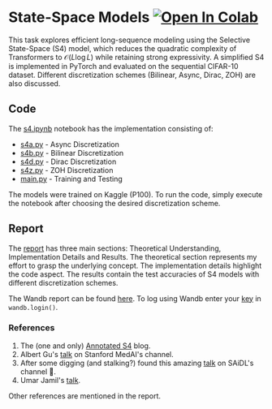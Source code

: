 # State-Space Models <a target="_blank" href="https://colab.research.google.com/drive/19cpCNgpnvuZ115h--YjW3AzpIR_zUnNe?usp=sharing"> <img src="https://colab.research.google.com/assets/colab-badge.svg" alt="Open In Colab"/> </a>

This task explores efficient long-sequence modeling using the Selective State-Space (S4) model, which reduces the quadratic complexity of Transformers to $\mathcal{O}(L\log L)$ while retaining strong expressivity. A simplified S4 is implemented in PyTorch and evaluated on the sequential CIFAR-10 dataset. Different discretization schemes (Bilinear, Async, Dirac, ZOH) are also discussed.

## Code
The [s4.ipynb](https://github.com/souhhmm/SAiDL-Spring-Assignment-2025/blob/main/ssm/s4.ipynb) notebook has the implementation consisting of:
- [s4a.py](https://github.com/souhhmm/SAiDL-Spring-Assignment-2025/blob/main/ssm/s4a.py) - Async Discretization
- [s4b.py](https://github.com/souhhmm/SAiDL-Spring-Assignment-2025/blob/main/ssm/s4b.py) - Bilinear Discretization
- [s4d.py](https://github.com/souhhmm/SAiDL-Spring-Assignment-2025/blob/main/ssm/s4c.py) - Dirac Discretization
- [s4z.py](https://github.com/souhhmm/SAiDL-Spring-Assignment-2025/blob/main/ssm/s4z.py) - ZOH Discretization
- [main.py](https://github.com/souhhmm/SAiDL-Spring-Assignment-2025/blob/main/ssm/main.py) - Training and Testing

The models were trained on Kaggle (P100). To run the code, simply execute the notebook after choosing the desired discretization scheme.

## Report
The [report](https://github.com/souhhmm/SAiDL-Spring-Assignment-2025/blob/main/ssm/ssm.pdf) has three main sections: Theoretical Understanding, Implementation Details and Results. The theoretical section represents my effort to grasp the underlying concept. The implementation details highlight the code aspect. The results contain the test accuracies of S4 models with different discretization schemes.

The Wandb report can be found [here](https://api.wandb.ai/links/souhhmm-bits-pilani/l1qrt10j). To log using Wandb enter your [key](https://wandb.ai/authorize) in `wandb.login()`.

### References
1. The (one and only) [Annotated S4](https://srush.github.io/annotated-s4/) blog.
2. Albert Gu's [talk](https://www.youtube.com/watch?v=luCBXCErkCs&t=1029s&ab_channel=StanfordMedAI) on Stanford MedAI's channel.
3. After some digging (and stalking?) found this amazing [talk](https://www.youtube.com/watch?v=cAfrHICmDk0&ab_channel=SocietyforAIandDeepLearning) on SAiDL's channel 🫡.
4. Umar Jamil's [talk](https://www.youtube.com/watch?v=8Q_tqwpTpVU&t=4022s&ab_channel=UmarJamil).

Other references are mentioned in the report.